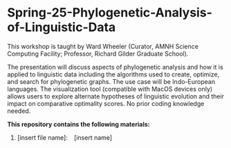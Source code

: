 # Spring-25-Phylogenetic-Analysis-of-Linguistic-Data

This workshop is taught by Ward Wheeler (Curator, AMNH Science Computing Facility; Professor, Richard Gilder Graduate School). 

The presentation will discuss aspects of phylogenetic analysis and how it is applied to linguistic data including the algorithms used to create, optimize, and search for phylogenetic graphs. The use case will be Indo-European languages. The visualization tool (compatible with MacOS devices only) allows users to explore alternate hypotheses of linguistic evolution and their impact on comparative optimality scores. No prior coding knowledge needed.

**This repository contains the following materials:**
  1. [insert file name]: &ensp; [insert name]

